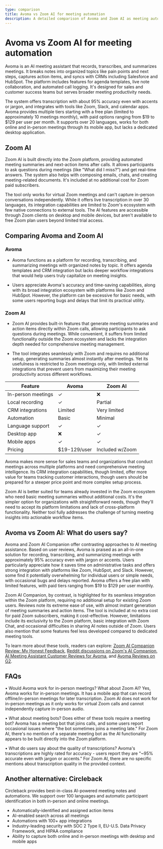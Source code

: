 ```yaml
---
type: comparison
title: Avoma vs Zoom AI for meeting automation
description: A detailed comparison of Avoma and Zoom AI as meeting automation tools, including features, pricing, user reviews, and limitations for both online and in-person meetings.
---
```


# Avoma vs Zoom AI for meeting automation

Avoma is an AI meeting assistant that records, transcribes, and summarizes meetings. It breaks notes into organized topics like pain points and next steps, captures action items, and syncs with CRMs including Salesforce and HubSpot. The platform includes features for agenda templates, live note collaboration, and automated call logging. It's designed for sales and customer success teams but serves broader meeting productivity needs.

The system offers transcription with about 95% accuracy even with accents or jargon, and integrates with tools like Zoom, Slack, and calendar apps. Avoma provides multiple tiers starting with a free plan (limited to approximately 10 meetings monthly), with paid options ranging from $19 to $129 per user per month. It supports over 20 languages, works for both online and in-person meetings through its mobile app, but lacks a dedicated desktop application.

## Zoom AI

Zoom AI is built directly into the Zoom platform, providing automated meeting summaries and next-action items after calls. It allows participants to ask questions during meetings (like "What did I miss?") and get real-time answers. The system also helps with composing emails, chats, and creating meeting-related documents. It's included at no additional cost for Zoom paid subscribers.

The tool only works for virtual Zoom meetings and can't capture in-person conversations independently. While it offers live transcription in over 30 languages, its integration capabilities are limited to Zoom's ecosystem with few native connections to external tools. The AI features are accessible through Zoom clients on desktop and mobile devices, but aren't available to free Zoom plan users beyond limited trial access.

## Comparing Avoma and Zoom AI

### Avoma

* Avoma functions as a platform for recording, transcribing, and summarizing meetings with organized notes by topic. It offers agenda templates and CRM integration but lacks deeper workflow integrations that would help users truly capitalize on meeting insights.

* Users appreciate Avoma's accuracy and time-saving capabilities, along with its broad integration ecosystem with platforms like Zoom and HubSpot. However, the platform can be excessive for basic needs, with some users reporting bugs and delays that limit its practical utility.

### Zoom AI

* Zoom AI provides built-in features that generate meeting summaries and action items directly within Zoom calls, allowing participants to ask questions during meetings. While convenient, it suffers from limited functionality outside the Zoom ecosystem and lacks the integration depth needed for comprehensive meeting management.

* The tool integrates seamlessly with Zoom and requires no additional setup, generating summaries almost instantly after meetings. Yet its usefulness is restricted to Zoom meetings only, with limited external integrations that prevent users from maximizing their meeting productivity across different workflows.

| Feature | Avoma | Zoom AI |
|---------|-------|---------|
| In-person meetings | ✓ | ❌ |
| Local recording | ✓ | Partial |
| CRM integrations | Limited | Very limited |
| Automation | Basic | Minimal |
| Language support | ✓ | ✓ |
| Desktop app | ❌ | ✓ |
| Mobile apps | ✓ | ✓ |
| Pricing | $19-129/user | Included w/Zoom |

Avoma makes more sense for sales teams and organizations that conduct meetings across multiple platforms and need comprehensive meeting intelligence. Its CRM integration capabilities, though limited, offer more value for teams tracking customer interactions, though users should be prepared for a steeper price point and more complex setup process.

Zoom AI is better suited for teams already invested in the Zoom ecosystem who need basic meeting summaries without additional costs. It's the simpler option for organizations with straightforward needs, though they'll need to accept its platform limitations and lack of cross-platform functionality. Neither tool fully addresses the challenge of turning meeting insights into actionable workflow items.

## Avoma vs Zoom AI: What do users say?

Avoma and Zoom AI Companion offer contrasting approaches to AI meeting assistance. Based on user reviews, Avoma is praised as an all-in-one solution for recording, transcribing, and summarizing meetings with approximately 95% accuracy even with jargon or accents. Users particularly appreciate how it saves time on administrative tasks and offers strong integration with platforms like Zoom, HubSpot, and Slack. However, some find it potentially overwhelming for individual users or simple needs, with occasional bugs and delays reported. Avoma offers a free plan with limited features, with paid tiers ranging from $19 to $129 per user monthly.

Zoom AI Companion, by contrast, is highlighted for its seamless integration within the Zoom platform, requiring no additional setup for existing Zoom users. Reviews note its extreme ease of use, with almost instant generation of meeting summaries and action items. The tool is included at no extra cost for paid Zoom subscribers, making it cost-effective. However, limitations include its exclusivity to the Zoom platform, basic integration with Zoom Chat, and occasional difficulties in sharing AI notes outside of Zoom. Users also mention that some features feel less developed compared to dedicated meeting tools.

To learn more about these tools, readers can explore: [Zoom AI Companion Review: My Honest Feedback](https://www.meetjamie.ai/blog/zoom-ai-companion-review), [Reddit discussions on Zoom's AI Companion](https://www.reddit.com/r/Zoom/comments/1g29cog/using_zooms_ai_companion_to_record_and_summarize/), [AI Meeting Assistant Customer Reviews for Avoma](https://ecosystem.hubspot.com/marketplace/apps/avoma/reviews), and [Avoma Reviews on G2](https://www.g2.com/products/avoma/reviews).

## FAQs 
• Would Avoma work for in-person meetings? What about Zoom AI?
Yes, Avoma works for in-person meetings. It has a mobile app that can record offline/in-person meetings for later transcription. Zoom AI does not work for in-person meetings as it only works for virtual Zoom calls and cannot independently capture in-person audio.

• What about meeting bots? Does either of these tools require a meeting bot?
Avoma has a meeting bot that joins calls, and some users report occasional issues where "the bot sometimes joins a meeting late." For Zoom AI, there's no mention of a separate meeting bot as the AI functionality appears to be built directly into the Zoom platform.

• What do users say about the quality of transcriptions?
Avoma's transcriptions are highly rated for accuracy - users report they are "~95% accurate even with jargon or accents." For Zoom AI, there are no specific mentions about transcription quality in the provided context.

## Another alternative: Circleback
Circleback provides best-in-class AI-powered meeting notes and automations. We support over 100 languages and automatic participant identification in both in-person and online meetings.
* Automatically-identified and assigned action items
* AI-enabled search across all meetings
* Automations with 100+ app integrations
* Industry-leading security with SOC 2 Type II, EU-U.S. Data Privacy Framework, and HIPAA compliance
* Ability to capture both online and in-person meetings with desktop and mobile apps